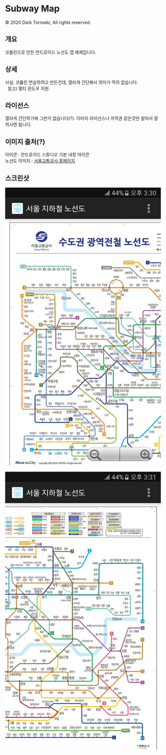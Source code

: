 # Subway Map

© 2020 Dark Tornado, All rights reserved.

## 개요
코틀린으로 만든 안드로이드 노선도 앱 예제입니다.

## 상세
사실, 코뚫린 연습하려고 만든건데, 열라게 간단해서 의미가 딱히 없습니다.<br>
&nbsp;&nbsp;참고) 멀티 윈도우 지원.

## 라이선스
열라게 간단하기에 그딴거 없습니다(?). 이미지 라이선스나 저작권 같은것만 알아서 잘 하시면 됩니다.

## 이미지 출처(?)
아이콘 : 안드로이드 스튜디오 기본 내장 아이콘<br>
노선도 이미지 : [서울교통공사 홈페이지](http://www.seoulmetro.co.kr/kr/cyberStation.do?menuIdx=538)

## 스크린샷
<img src="https://raw.githubusercontent.com/DarkTornado/SubwayMap/master/images/Screenshot_1.jpg"><br><br>
<img src="https://raw.githubusercontent.com/DarkTornado/SubwayMap/master/images/Screenshot_2.jpg"><br><br>
